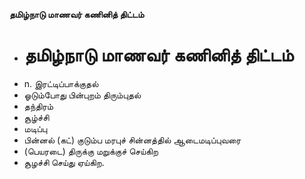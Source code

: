 **தமிழ்நாடு மாணவர் கணினித் திட்டம்**
- # தமிழ்நாடு மாணவர் கணினித் திட்டம்
- n. இரட்டிப்பாக்குதல்
- ஓடும்போது பின்புறம் திரும்புதல்
- தந்திரம்
- சூழ்ச்சி
- மடிப்பு
- பின்னல் (கட்) குடும்ப மரபுச் சின்னத்தில் ஆடைமடிப்புவரை
- (பெயரடை) திருக்கு மறுக்குச் செய்கிற
- சூழச்சி செய்து ஏய்கிற.

